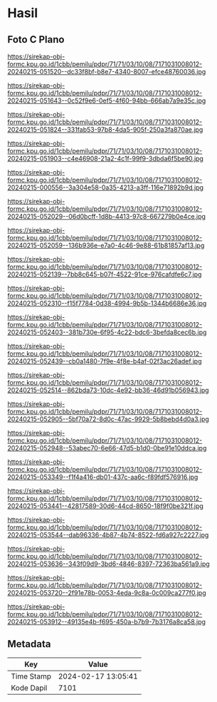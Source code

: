 # Hasil

## Foto C Plano

https://sirekap-obj-formc.kpu.go.id/1cbb/pemilu/pdpr/71/71/03/10/08/7171031008012-20240215-051520--dc33f8bf-b8e7-4340-8007-efce48760036.jpg

https://sirekap-obj-formc.kpu.go.id/1cbb/pemilu/pdpr/71/71/03/10/08/7171031008012-20240215-051643--0c52f9e6-0ef5-4f60-94bb-666ab7a9e35c.jpg

https://sirekap-obj-formc.kpu.go.id/1cbb/pemilu/pdpr/71/71/03/10/08/7171031008012-20240215-051824--331fab53-97b8-4da5-905f-250a3fa870ae.jpg

https://sirekap-obj-formc.kpu.go.id/1cbb/pemilu/pdpr/71/71/03/10/08/7171031008012-20240215-051903--c4e46908-21a2-4c1f-99f9-3dbda6f5be90.jpg

https://sirekap-obj-formc.kpu.go.id/1cbb/pemilu/pdpr/71/71/03/10/08/7171031008012-20240215-000556--3a304e58-0a35-4213-a3ff-116e71892b9d.jpg

https://sirekap-obj-formc.kpu.go.id/1cbb/pemilu/pdpr/71/71/03/10/08/7171031008012-20240215-052029--06d0bcff-1d8b-4413-97c8-667279b0e4ce.jpg

https://sirekap-obj-formc.kpu.go.id/1cbb/pemilu/pdpr/71/71/03/10/08/7171031008012-20240215-052059--136b936e-e7a0-4c46-9e88-61b81857af13.jpg

https://sirekap-obj-formc.kpu.go.id/1cbb/pemilu/pdpr/71/71/03/10/08/7171031008012-20240215-052139--7bb8c645-b07f-4522-91ce-976cafdfe6c7.jpg

https://sirekap-obj-formc.kpu.go.id/1cbb/pemilu/pdpr/71/71/03/10/08/7171031008012-20240215-052310--f15f7784-0d38-4994-9b5b-1344b6686e36.jpg

https://sirekap-obj-formc.kpu.go.id/1cbb/pemilu/pdpr/71/71/03/10/08/7171031008012-20240215-052403--381b730e-6f95-4c22-bdc6-3befda8cec6b.jpg

https://sirekap-obj-formc.kpu.go.id/1cbb/pemilu/pdpr/71/71/03/10/08/7171031008012-20240215-052439--cb0a1480-7f9e-4f8e-b4af-02f3ac26adef.jpg

https://sirekap-obj-formc.kpu.go.id/1cbb/pemilu/pdpr/71/71/03/10/08/7171031008012-20240215-052514--862bda73-10dc-4e92-bb36-46d91b056943.jpg

https://sirekap-obj-formc.kpu.go.id/1cbb/pemilu/pdpr/71/71/03/10/08/7171031008012-20240215-052905--5bf70a72-8d0c-47ac-9929-5b8bebd4d0a3.jpg

https://sirekap-obj-formc.kpu.go.id/1cbb/pemilu/pdpr/71/71/03/10/08/7171031008012-20240215-052948--53abec70-6e66-47d5-b1d0-0be91e10ddca.jpg

https://sirekap-obj-formc.kpu.go.id/1cbb/pemilu/pdpr/71/71/03/10/08/7171031008012-20240215-053349--f1f4a416-db01-437c-aa6c-f89fdf576916.jpg

https://sirekap-obj-formc.kpu.go.id/1cbb/pemilu/pdpr/71/71/03/10/08/7171031008012-20240215-053441--42817589-30d6-44cd-8650-18f9f0be321f.jpg

https://sirekap-obj-formc.kpu.go.id/1cbb/pemilu/pdpr/71/71/03/10/08/7171031008012-20240215-053544--dab96336-4b87-4b74-8522-fd6a927c2227.jpg

https://sirekap-obj-formc.kpu.go.id/1cbb/pemilu/pdpr/71/71/03/10/08/7171031008012-20240215-053636--343f09d9-3bd6-4846-8397-72363ba561a9.jpg

https://sirekap-obj-formc.kpu.go.id/1cbb/pemilu/pdpr/71/71/03/10/08/7171031008012-20240215-053720--2f91e78b-0053-4eda-9c8a-0c009ca277f0.jpg

https://sirekap-obj-formc.kpu.go.id/1cbb/pemilu/pdpr/71/71/03/10/08/7171031008012-20240215-053912--49135e4b-f695-450a-b7b9-7b3176a8ca58.jpg


## Metadata

| Key        | Value               |
| ---------- | ------------------- |
| Time Stamp | 2024-02-17 13:05:41 |
| Kode Dapil | 7101                |



